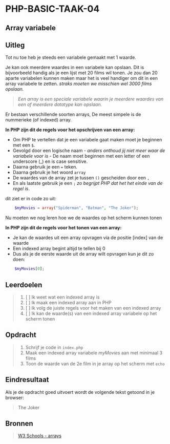 # PHP-BASIC-TAAK-04
## Array variabele
## Uitleg
Tot nu toe heb je steeds een variabele gemaakt met 1 waarde.
>
Je kan ook meerdere waardes in een variabele kan opslaan. Dit is bijvoorbeeld handig als je een lijst met 20 films wil tonen. Je zou dan 20 aparte variabelen kunnen maken maar het is veel handiger om dit in een array variabele te zetten. _straks moeten we misschien wel 3000 films opslaan._
>
>_Een array is een speciale variabele waarin je meerdere waardes van een of meerdere datatype kan opslaan._
>
Er bestaan verschillende soorten arrays, De meest simpele is de nummerieke (of indexed) array.
>
**In PHP zijn dit de regels voor het opschrijven van een array:**
* Om PHP te vertellen dat je een variabele gaat maken moet je beginnen met een `$`.  
* Gevolgd door een logische naam - _anders onthoud jij niet meer waar de variabele voor is_ - De naam moet beginnen met een letter of een underscore (_) en is case sensitive.
* Daarna gebruik je een `=` teken.
* Daarna gebruik je het woord `array`
* De waardes van de array zet je tussen `()` gescheiden door een `,`
* En als laatste gebruik je een `;` _zo begrijpt PHP dat het het einde van de regel is_.

dit ziet er in code zo uit:
```php
    $myMovies = array("Spiderman", "Batman", "The Joker");
```
Nu moeten we nog leren hoe we de waardes op het scherm kunnen tonen
>
**In PHP zijn dit de regels voor het tonen van een array:**
* Je kan de waardes uit een array opvragen via de positie [index] van de waarde
* Een indexed array begint altijd te tellen bij 0
* Dus als je de eerste waarde uit de array wilt opvragen kun je dit zo doen:
```php
    $myMovies[0];
```
>
## Leerdoelen
>1. [ ] Ik weet wat een indexed array is
>2. [ ] Ik maak een indexed array aan in PHP 
>4. [ ] Ik volg de juiste regels voor het maken van een indexed array
>5. [ ] Ik kan de waarde(s) van een indexed array variabele op het scherm tonen

## Opdracht

>1. Schrijf je code in `index.php`
>2. Maak een indexed array variabele _myMovies_ aan met minimaal 3 films
>3. Toon de waarde van de 2e film in je array op het scherm met `echo`

## Eindresultaat
Als je de opdracht goed uitvoert wordt de volgende tekst getoond in je browser: 
>The Joker

## Bronnen
>[W3 Schools - arrays](https://www.w3schools.com/PHP/php_arrays.asp)